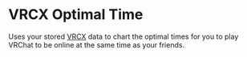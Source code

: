 # VRCX Optimal Time

Uses your stored [VRCX](https://github.com/pypy-vrc/VRCX) data to chart the optimal times for you to play VRChat to be online at the same time as your friends. 

